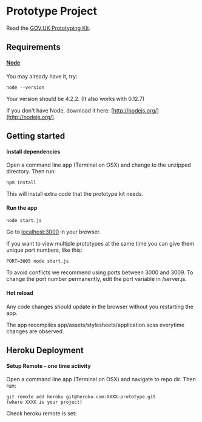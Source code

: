 # Prototype Project

Read the [GOV.UK Prototyping Kit](https://github.com/alphagov/govuk_prototype_kit).

## Requirements

#### [Node](http://nodejs.org/)

You may already have it, try:

```
node --version
```

Your version should be 4.2.2. (It also works with 0.12.7)

If you don't have Node, download it here: [http://nodejs.org/](http://nodejs.org/).

## Getting started

#### Install dependencies

Open a command line app (Terminal on OSX) and change to the unzipped directory. Then run:

```
npm install
```

This will install extra code that the prototype kit needs.

#### Run the app

```
node start.js
```

Go to [localhost:3000](http://localhost:3000) in your browser.

If you want to view multiple prototypes at the same time you can give them unique port numbers, like this:

```
PORT=3005 node start.js
```

To avoid conflicts we recommend using ports between 3000 and 3009. To change the port number permanently, edit the port variable in /server.js.

#### Hot reload

Any code changes should update in the browser without you restarting the app.

The app recompiles app/assets/stylesheets/application.scss everytime changes are observed.


## Heroku Deployment

#### Setup Remote - one time activity

Open a command line app (Terminal on OSX) and navigate to repo dir. Then run:

```
git remote add heroku git@heroku.com:XXXX-prototype.git
(where XXXX is your project)
```

Check heroku remote is set:

```
